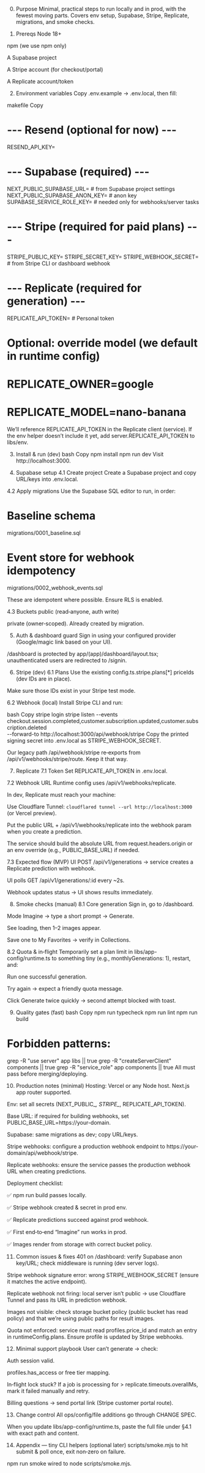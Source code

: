 0) Purpose
Minimal, practical steps to run locally and in prod, with the fewest moving parts. Covers env setup, Supabase, Stripe, Replicate, migrations, and smoke checks.

1) Prereqs
Node 18+

npm (we use npm only)

A Supabase project

A Stripe account (for checkout/portal)

A Replicate account/token

2) Environment variables
Copy .env.example → .env.local, then fill:

makefile
Copy
# --- Resend (optional for now) ---
RESEND_API_KEY=

# --- Supabase (required) ---
NEXT_PUBLIC_SUPABASE_URL=              # from Supabase project settings
NEXT_PUBLIC_SUPABASE_ANON_KEY=         # anon key
SUPABASE_SERVICE_ROLE_KEY=             # needed only for webhooks/server tasks

# --- Stripe (required for paid plans) ---
STRIPE_PUBLIC_KEY=
STRIPE_SECRET_KEY=
STRIPE_WEBHOOK_SECRET=                 # from Stripe CLI or dashboard webhook

# --- Replicate (required for generation) ---
REPLICATE_API_TOKEN=                   # Personal token
# Optional: override model (we default in runtime config)
# REPLICATE_OWNER=google
# REPLICATE_MODEL=nano-banana
We’ll reference REPLICATE_API_TOKEN in the Replicate client (service). If the env helper doesn’t include it yet, add server.REPLICATE_API_TOKEN to libs/env.

3) Install & run (dev)
bash
Copy
npm install
npm run dev
Visit http://localhost:3000.

4) Supabase setup
4.1 Create project
Create a Supabase project and copy URL/keys into .env.local.

4.2 Apply migrations
Use the Supabase SQL editor to run, in order:

# Baseline schema
migrations/0001_baseline.sql

# Event store for webhook idempotency
migrations/0002_webhook_events.sql

These are idempotent where possible. Ensure RLS is enabled.

4.3 Buckets
public (read‑anyone, auth write)

private (owner‑scoped). Already created by migration.

5) Auth & dashboard guard
Sign in using your configured provider (Google/magic link based on your UI).

/dashboard is protected by app/(app)/dashboard/layout.tsx; unauthenticated users are redirected to /signin.

6) Stripe (dev)
6.1 Plans
Use the existing config.ts.stripe.plans[*] priceIds (dev IDs are in place).

Make sure those IDs exist in your Stripe test mode.

6.2 Webhook (local)
Install Stripe CLI and run:

bash
Copy
stripe login
stripe listen --events checkout.session.completed,customer.subscription.updated,customer.subscription.deleted \
  --forward-to http://localhost:3000/api/webhook/stripe
Copy the printed signing secret into .env.local as STRIPE_WEBHOOK_SECRET.

Our legacy path /api/webhook/stripe re‑exports from /api/v1/webhooks/stripe/route. Keep it that way.

7) Replicate
7.1 Token
Set REPLICATE_API_TOKEN in .env.local.

7.2 Webhook URL
Runtime config uses /api/v1/webhooks/replicate.

In dev, Replicate must reach your machine:

Use Cloudflare Tunnel: `cloudflared tunnel --url http://localhost:3000` (or Vercel preview).

Put the public URL + /api/v1/webhooks/replicate into the webhook param when you create a prediction.

The service should build the absolute URL from request.headers.origin or an env override (e.g., PUBLIC_BASE_URL) if needed.

7.3 Expected flow (MVP)
UI POST /api/v1/generations → service creates a Replicate prediction with webhook.

UI polls GET /api/v1/generations/:id every ~2s.

Webhook updates status → UI shows results immediately.

8) Smoke checks (manual)
8.1 Core generation
Sign in, go to /dashboard.

Mode Imagine → type a short prompt → Generate.

See loading, then 1–2 images appear.

Save one to My Favorites → verify in Collections.

8.2 Quota & in‑flight
Temporarily set a plan limit in libs/app-config/runtime.ts to something tiny (e.g., monthlyGenerations: 1), restart, and:

Run one successful generation.

Try again → expect a friendly quota message.

Click Generate twice quickly → second attempt blocked with toast.

9) Quality gates (fast)
bash
Copy
npm run typecheck
npm run lint
npm run build
# Forbidden patterns:
grep -R "use server" app libs || true
grep -R "createServerClient" components || true
grep -R "service_role" app components || true
All must pass before merging/deploying.

10) Production notes (minimal)
Hosting: Vercel or any Node host. Next.js app router supported.

Env: set all secrets (NEXT_PUBLIC_*, STRIPE_*, REPLICATE_API_TOKEN).

Base URL: if required for building webhooks, set PUBLIC_BASE_URL=https://your-domain.

Supabase: same migrations as dev; copy URL/keys.

Stripe webhooks: configure a production webhook endpoint to https://your-domain/api/webhook/stripe.

Replicate webhooks: ensure the service passes the production webhook URL when creating predictions.

Deployment checklist:

✅ npm run build passes locally.

✅ Stripe webhook created & secret in prod env.

✅ Replicate predictions succeed against prod webhook.

✅ First end‑to‑end “Imagine” run works in prod.

✅ Images render from storage with correct bucket policy.

11) Common issues & fixes
401 on /dashboard: verify Supabase anon key/URL; check middleware is running (dev server logs).

Stripe webhook signature error: wrong STRIPE_WEBHOOK_SECRET (ensure it matches the active endpoint).

Replicate webhook not firing: local server isn’t public → use Cloudflare Tunnel and pass its URL in prediction webhook.

Images not visible: check storage bucket policy (public bucket has read policy) and that we’re using public paths for result images.

Quota not enforced: service must read profiles.price_id and match an entry in runtimeConfig.plans. Ensure profile is updated by Stripe webhooks.

12) Minimal support playbook
User can’t generate → check:

Auth session valid.

profiles.has_access or free tier mapping.

In‑flight lock stuck? If a job is processing for > replicate.timeouts.overallMs, mark it failed manually and retry.

Billing questions → send portal link (Stripe customer portal route).

13) Change control
All ops/config/file additions go through CHANGE SPEC.

When you update libs/app-config/runtime.ts, paste the full file under §4.1 with exact path and content.

14) Appendix — tiny CLI helpers (optional later)
scripts/smoke.mjs to hit submit & poll once, exit non‑zero on failure.

npm run smoke wired to node scripts/smoke.mjs.
